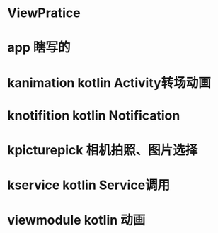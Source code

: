 # ViewPratice
# app  瞎写的
# kanimation  kotlin Activity转场动画
# knotifition  kotlin Notification 
# kpicturepick 相机拍照、图片选择
# kservice  kotlin Service调用
# viewmodule   kotlin 动画
